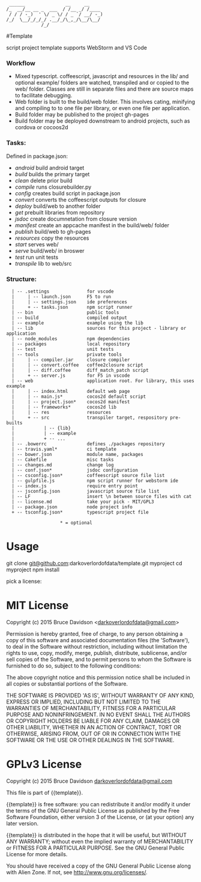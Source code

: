 
     ______               __     __
    /_  __/__ __ _  ___  / /__ _/ /____
     / / / -_)  ' \/ _ \/ / _ `/ __/ -_)
    /_/  \__/_/_/_/ .__/_/\_,_/\__/\__/
                 /_/    



#Template

script project template
supports WebStorm and VS Code

### Workflow 
* Mixed typescript. coffeescript, javascript and resources in the lib/ and optional 
example/ folders are watched, transpiled and or copied to the web/ folder. Classes are still in separate
files and there are source maps to facilitate debugging.
* Web folder is built to the build/web folder. This involves cating, minifying and compiling to 
to one file per library, or even one file per application.
* Build folder may be published to the project gh-pages
* Build folder may be deployed downstream to android projects, such as cordova or cocoos2d

### Tasks:

Defined in package.json:
* *android* build android target
* *build* builds the primary target 
* *clean* delete prior build
* *compile* runs closurebuilder.py
* *config* creates build script in package.json 
* *convert* converts the coffeescript outputs for closure
* *deploy* build/web to another folder
* *get* prebuilt libraries from repository
* *jsdoc* create documnetation from closure version
* *manifest* create an appcache manifest in the build/web/ folder
* *publish* build/web to gh-pages
* *resources* copy the resources
* *start* serves web/
* *serve* build/web/ in broswer
* *test* run unit tests
* *transpile* lib to web/src

### Structure:

      | -- .settings              for vscode
      |     | -- launch.json      F5 to run
      |     | -- settings.json    ide preferences
      |     + -- tasks.json       npm script runner
      | -- bin                    public tools
      | -- build                  compiled output
      | -- example                example using the lib
      | -- lib                    sources for this project - library or application
      | -- node_modules           npm dependencies
      | -- packages               local repository
      | -- test                   unit tests
      | -- tools                  private tools
      |     | -- compiler.jar     closure compiler
      |     | -- convert.coffee   coffee2closure script
      |     | -- diff.coffee      diff_match_patch script
      |     + -- server.js        for F5 in vscode
      | -- web                    application root. For library, this uses example
      |     | -- index.html       default web page
      |     | -- main.js*         cocos2d default script
      |     | -- project.json*    cocos2d manifest
      |     | -- frameworks*      cocos2d lib
      |     | -- res              resources
      |     + -- src              transpiler target, respository pre-builts
      |           | -- {lib}
      |           | -- example
      |           + -- ...
      | -- .bowerrc               defines ./packages repository
      | -- travis.yaml*           ci template
      | -- bower.json             module name, packages
      | -- Cakefile               misc tasks
      | -- changes.md             change log
      | -- conf.json*             jsdoc configuration
      | -- csconfig.json*         coffeescript source file list
      | -- gulpfile.js            npm script runner for webstorm ide
      | -- index.js               require entry point
      | -- jsconfig.json          javascript source file list
      | -- LF                     insert \n between source files with cat
      | -- license.md             take your pick - MIT/GPL3 
      | -- package.json           node project info
      + -- tsconfig.json*         typescript project file

                        * = optional

    
# Usage

git clone git@github.com:darkoverlordofdata/template.git myproject
cd myproject
npm install


pick a license:

# MIT License

Copyright (c) 2015 Bruce Davidson &lt;darkoverlordofdata@gmail.com&gt;

Permission is hereby granted, free of charge, to any person obtaining
a copy of this software and associated documentation files (the
'Software'), to deal in the Software without restriction, including
without limitation the rights to use, copy, modify, merge, publish,
distribute, sublicense, and/or sell copies of the Software, and to
permit persons to whom the Software is furnished to do so, subject to
the following conditions:

The above copyright notice and this permission notice shall be
included in all copies or substantial portions of the Software.

THE SOFTWARE IS PROVIDED 'AS IS', WITHOUT WARRANTY OF ANY KIND,
EXPRESS OR IMPLIED, INCLUDING BUT NOT LIMITED TO THE WARRANTIES OF
MERCHANTABILITY, FITNESS FOR A PARTICULAR PURPOSE AND NONINFRINGEMENT.
IN NO EVENT SHALL THE AUTHORS OR COPYRIGHT HOLDERS BE LIABLE FOR ANY
CLAIM, DAMAGES OR OTHER LIABILITY, WHETHER IN AN ACTION OF CONTRACT,
TORT OR OTHERWISE, ARISING FROM, OUT OF OR IN CONNECTION WITH THE
SOFTWARE OR THE USE OR OTHER DEALINGS IN THE SOFTWARE.

# GPLv3 License

Copyright (c) 2015 Bruce Davidson <darkoverlordofdata@gmail.com>

This file is part of {{template}}.

{{template}} is free software: you can redistribute it and/or modify
it under the terms of the GNU General Public License as published by
the Free Software Foundation, either version 3 of the License, or
(at your option) any later version.

{{template}} is distributed in the hope that it will be useful,
but WITHOUT ANY WARRANTY; without even the implied warranty of
MERCHANTABILITY or FITNESS FOR A PARTICULAR PURPOSE.  See the
GNU General Public License for more details.

You should have received a copy of the GNU General Public License
along with Alien Zone.  If not, see <http://www.gnu.org/licenses/>.
